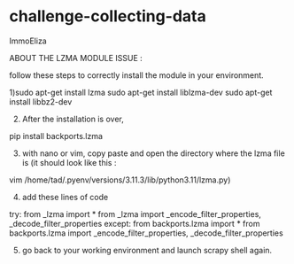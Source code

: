 # challenge-collecting-data
ImmoEliza

ABOUT THE LZMA MODULE ISSUE :

follow these steps to correctly install the module in your environment.

1)sudo apt-get install lzma
  sudo apt-get install liblzma-dev
  sudo apt-get install libbz2-dev

2) After the installation is over,

pip install backports.lzma 

3) with nano or vim, copy paste and open the directory where the lzma file is (it should look like this : 

vim /home/tad/.pyenv/versions/3.11.3/lib/python3.11/lzma.py)

4) add these lines of code 

try:
    from _lzma import *
    from _lzma import _encode_filter_properties, _decode_filter_properties
except:
    from backports.lzma import *
    from backports.lzma import _encode_filter_properties, _decode_filter_properties

5) go back to your working environment and launch scrapy shell again.